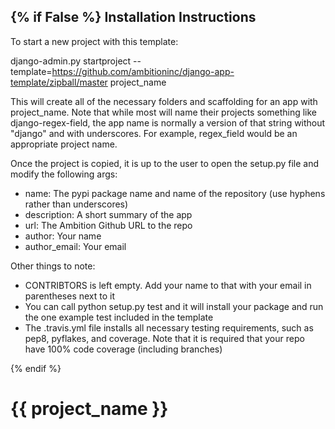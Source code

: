 {% if False %}
Installation Instructions
-------------------------

To start a new project with this template:

django-admin.py startproject --template=https://github.com/ambitioninc/django-app-template/zipball/master project_name

This will create all of the necessary folders and scaffolding for an app with project_name. Note that while most will name their projects something like django-regex-field, the app name is normally a version of that string without "django" and with underscores. For example, regex_field would be an appropriate project name.

Once the project is copied, it is up to the user to open the setup.py file and modify the following args:
- name: The pypi package name and name of the repository (use hyphens rather than underscores)
- description: A short summary of the app
- url: The Ambition Github URL to the repo
- author: Your name
- author_email: Your email

Other things to note:
- CONTRIBTORS is left empty. Add your name to that with your email in parentheses next to it
- You can call python setup.py test and it will install your package and run the one example test included in the template
- The .travis.yml file installs all necessary testing requirements, such as pep8, pyflakes, and coverage. Note that it is required that your repo have 100% code coverage (including branches)

{% endif %}

{{ project_name }}
==================
